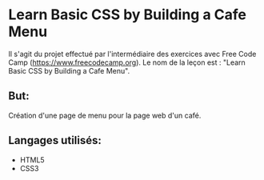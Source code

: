 # Learn Basic CSS by Building a Cafe Menu  
  
Il s'agit du projet effectué par l'intermédiaire des exercices avec Free Code Camp (https://www.freecodecamp.org). Le nom de la leçon est : "Learn Basic CSS by Building a Cafe Menu".   
  
## But:  
Création d'une page de menu pour la page web d'un café.  
  
## Langages utilisés:  
- HTML5  
- CSS3
